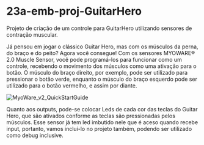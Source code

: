 # 23a-emb-proj-GuitarHero
 Projeto de criação de um controle para GuitarHero utilizando sensores de contração muscular.

Já pensou em jogar o clássico Guitar Hero, mas com os músculos da perna, do braço e do peito?
Agora você consegue! Com os sensores MYOWARE® 2.0 Muscle Sensor, você pode programá-los para funcionar como um controle, recebendo o movimento dos músculos como uma ativação para o botão.
O músculo do braço direito, por exemplo, pode ser utilizado para pressionar o botão verde, enquanto o músculo do braço esquerdo pode ser utilizado para o botão vermelho, e assim por diante. 

![MyoWare_v2_QuickStartGuide](https://user-images.githubusercontent.com/81188402/226212412-9473d7af-d993-474e-9a8d-25e1f4f86a63.jpg)

Quanto aos outputs, pode-se colocar Leds de cada cor das teclas do Guitar Hero, que são ativados conforme as teclas são pressionadas pelos músculos. 
Esse sensor já tem led imbutido nele que é aceso quando recebe input, portanto, vamos incluí-lo no projeto também, podendo ser utilizado como debug inclusive.
